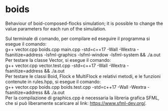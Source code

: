 # boids
Behaviour of boid-composed-flocks simulation; it is possible to change the value parameters for each run of the simulation.

Sul terminale di comando, per compilare ed eseguire il programma si esegue il comando: <br>
 g++ vector.cpp boids.cpp main.cpp -std=c++17 -Wall -Wextra -fsanitize=address -lsfml-graphics -lsfml-window -lsfml-system && ./a.out <br>
Per testare la classe Vector, si esegue il comando: <br>
g++ vector.cpp vector.test.cpp -std=c++17 -Wall -Wextra -fsanitize=address && ./a.out <br>
Per testare le classi Boid, Flock e MultiFlock e relativi metodi, e le funzioni contenute in rules.hpp,
si esegue il comando: <br>
g++ vector.cpp boids.cpp boids.test.cpp -std=c++17 -Wall -Wextra -fsanitize=address && ./a.out <br>
Per la compilazione di graphics.cpp è necessaria la libreria grafica SFML, che si può liberamente 
scaricare al link: https://www.sfml-dev.org/. <br>
